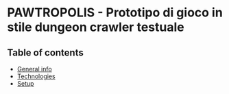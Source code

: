 # PAWTROPOLIS - Prototipo di gioco in stile dungeon crawler testuale
## Table of contents
* [General info](#general-info)
* [Technologies](#technologies)
* [Setup](#setup)
